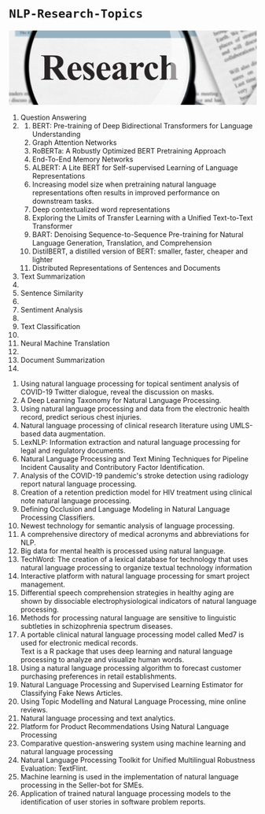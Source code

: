  <b><h1><code>NLP-Research-Topics</code></h1></b>

<img src="https://github.com/ahammadmejbah/NLP-Research-Topics/blob/main/Research.png">


<ol>
<li>Question Answering <li>


<ol>
<li>BERT: Pre-training of Deep Bidirectional Transformers for Language Understanding</li>
<li>Graph Attention Networks</li>
<li>RoBERTa: A Robustly Optimized BERT Pretraining Approach</li>
<li>End-To-End Memory Networks</li>
<li>ALBERT: A Lite BERT for Self-supervised Learning of Language Representations</li>
<li>Increasing model size when pretraining natural language representations often results in improved performance on downstream tasks.</li>
<li>Deep contextualized word representations</li>
<li>Exploring the Limits of Transfer Learning with a Unified Text-to-Text Transformer</li>
<li>BART: Denoising Sequence-to-Sequence Pre-training for Natural Language Generation, Translation, and Comprehension</li>
<li>DistilBERT, a distilled version of BERT: smaller, faster, cheaper and lighter</li>
<li>Distributed Representations of Sentences and Documents
</ol>













<li>Text Summarization<li>
<li>Sentence Similarity<li>
<li>Sentiment Analysis <li>
<li>Text Classification<li>
<li>Neural Machine Translation<li>
<li> Document Summarization<li>
</ol>













<ol>
<li>Using natural language processing for topical sentiment analysis of COVID-19 Twitter dialogue, reveal the discussion on masks. </li>
<li>A Deep Learning Taxonomy for Natural Language Processing. </li>
<li>Using natural language processing and data from the electronic health record, predict serious chest injuries. </li>
<li>Natural language processing of clinical research literature using UMLS-based data augmentation. </li>
<li>LexNLP: Information extraction and natural language processing for legal and regulatory documents.</li> 
<li>Natural Language Processing and Text Mining Techniques for Pipeline Incident Causality and Contributory Factor Identification. </li>
<li>Analysis of the COVID-19 pandemic's stroke detection using radiology report natural language processing. </li>
<li>Creation of a retention prediction model for HIV treatment using clinical note natural language processing. </li>
<li>Defining Occlusion and Language Modeling in Natural Language Processing Classifiers. </li>
<li>Newest technology for semantic analysis of language processing. </li>
<li>A comprehensive directory of medical acronyms and abbreviations for NLP. </li>
<li>Big data for mental health is processed using natural language. </li>
<li>TechWord: The creation of a lexical database for technology that uses natural language processing to organize textual technology information 
<li>Interactive platform with natural language processing for smart project management. </li>
<li>Differential speech comprehension strategies in healthy aging are shown by dissociable electrophysiological indicators of natural language processing. </li>
<li>Methods for processing natural language are sensitive to linguistic subtleties in schizophrenia spectrum diseases. </li>
<li>A portable clinical natural language processing model called Med7 is used for electronic medical records. </li
<li>Text is a R package that uses deep learning and natural language processing to analyze and visualize human words.</li>
 <li>Using a natural language processing algorithm to forecast customer purchasing preferences in retail establishments.</li>
<li>Natural Language Processing and Supervised Learning Estimator for Classifying Fake News Articles.</li>
<li>Using Topic Modelling and Natural Language Processing, mine online reviews. </li>
<li>Natural language processing and text analytics. </li>
<li>Platform for Product Recommendations Using Natural Language Processing </li>
<li>Comparative question-answering system using machine learning and natural language processing </li>
<li>Natural Language Processing Toolkit for Unified Multilingual Robustness Evaluation: TextFlint. </li>
<li>Machine learning is used in the implementation of natural language processing in the Seller-bot for SMEs. </li>
<li>Application of trained natural language processing models to the identification of user stories in software problem reports.</li>


</ol>
